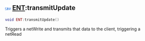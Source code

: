 ## ![server](../../.gitbook/assets/server.png) [ENT](ent):transmitUpdate

```lua
void ENT:transmitUpdate()
```

Triggers a netWrite and transmits that data to the client, triggering a netRead
